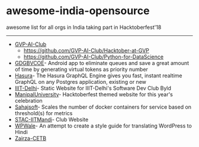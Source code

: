 # awesome-india-opensource
awesome list for all orgs in India taking part in Hacktoberfest'18

------

- [GVP-AI-Club](https://github.com/GVP-AI-Club)
  - https://github.com/GVP-AI-Club/Hacktober-at-GVP
  - https://github.com/GVP-AI-Club/Python-for-DataScience
- [GDGBVCOE](https://github.com/GDGBVCOE/NoQueue)- Android app to eliminate queues and save a great amount of time by generating virtual tokens as priority number
- [Hasura](https://github.com/hasura)- The Hasura GraphQL Engine gives you fast, instant realtime GraphQL on any Postgres application, existing or new
- [IIIT-Delhi](https://github.com/IIIT-Delhi/byld-website)- Static Website for IIIT-Delhi's Software Dev Club Byld
- [ManipalUniversity](https://github.com/ManipalUniversity/manipaluniversity.github.io)- Hacktoberfest themed website for this year's celebration
- [Sahajsoft](https://github.com/sahajsoft/docker-swarm-service-autoscaler)- Scales the number of docker containers for service based on threshold(s) for metrics
- [STAC-IITMandi](https://github.com/STAC-IITMandi/STAC-IITMandi.github.io)- Club Website
- [WPWale](https://github.com/WPWale/wp-hindi-translation-style-guide)- An attempt to create a style guide for translating WordPress to Hindi
- [Zairza-CETB](https://github.com/zairza-cetb/hacktoberfest-2018)
